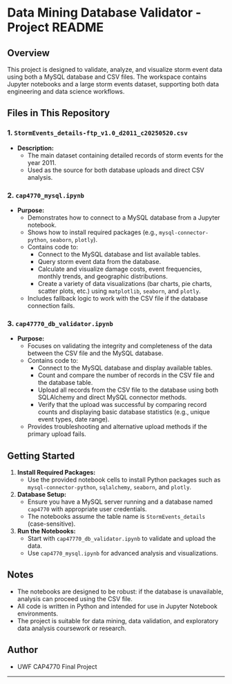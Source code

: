 # Data Mining Database Validator - Project README

## Overview
This project is designed to validate, analyze, and visualize storm event data using both a MySQL database and CSV files. The workspace contains Jupyter notebooks and a large storm events dataset, supporting both data engineering and data science workflows.

## Files in This Repository

### 1. `StormEvents_details-ftp_v1.0_d2011_c20250520.csv`
- **Description:**
  - The main dataset containing detailed records of storm events for the year 2011.
  - Used as the source for both database uploads and direct CSV analysis.

### 2. `cap4770_mysql.ipynb`
- **Purpose:**
  - Demonstrates how to connect to a MySQL database from a Jupyter notebook.
  - Shows how to install required packages (e.g., `mysql-connector-python`, `seaborn`, `plotly`).
  - Contains code to:
    - Connect to the MySQL database and list available tables.
    - Query storm event data from the database.
    - Calculate and visualize damage costs, event frequencies, monthly trends, and geographic distributions.
    - Create a variety of data visualizations (bar charts, pie charts, scatter plots, etc.) using `matplotlib`, `seaborn`, and `plotly`.
  - Includes fallback logic to work with the CSV file if the database connection fails.

### 3. `cap47770_db_validator.ipynb`
- **Purpose:**
  - Focuses on validating the integrity and completeness of the data between the CSV file and the MySQL database.
  - Contains code to:
    - Connect to the MySQL database and display available tables.
    - Count and compare the number of records in the CSV file and the database table.
    - Upload all records from the CSV file to the database using both SQLAlchemy and direct MySQL connector methods.
    - Verify that the upload was successful by comparing record counts and displaying basic database statistics (e.g., unique event types, date range).
  - Provides troubleshooting and alternative upload methods if the primary upload fails.

## Getting Started
1. **Install Required Packages:**
   - Use the provided notebook cells to install Python packages such as `mysql-connector-python`, `sqlalchemy`, `seaborn`, and `plotly`.
2. **Database Setup:**
   - Ensure you have a MySQL server running and a database named `cap4770` with appropriate user credentials.
   - The notebooks assume the table name is `StormEvents_details` (case-sensitive).
3. **Run the Notebooks:**
   - Start with `cap47770_db_validator.ipynb` to validate and upload the data.
   - Use `cap4770_mysql.ipynb` for advanced analysis and visualizations.

## Notes
- The notebooks are designed to be robust: if the database is unavailable, analysis can proceed using the CSV file.
- All code is written in Python and intended for use in Jupyter Notebook environments.
- The project is suitable for data mining, data validation, and exploratory data analysis coursework or research.

## Author
- UWF CAP4770 Final Project

---
